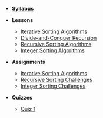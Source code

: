 - **[Syllabus](README.md)**
- **Lessons**

  - [Iterative Sorting Algorithms](Lessons/SortingIterative.md)
  - [Divide-and-Conquer Recursion]( Lessons/SortingDivideConquer.md)
  - [Recursive Sorting Algorithms](Lessons/SortingRecursive.md)
  - [Integer Sorting Algorithms](Lessons/SortingInteger.md)

- **Assignments**

  - [Iterative Sorting Algorithms](https://www.gradescope.com/courses/202246/assignments/778873)
  - [Recursive Sorting Challenges](https://www.gradescope.com/courses/202246/assignments/818780)
  - [Integer Sorting Challenges]()

- **Quizzes**
  - [Quiz 1](Lessons/Quiz1.md)
